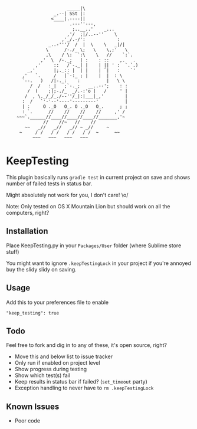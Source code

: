 ```
                       _____|\
                  _.--| SSt |:
                 <____|.----||
                        .---''---,
                         ;..__..'    _...
                       ,'/  ;|/..--''    \
                     ,'_/.-/':            :
                _..-'''/  /  |  \    \   _|/|
               \      /-./_ \;   \    \,;'   \
               ,\    / \:  `:\    \   //    `:`.
             ,'  \  /-._;   | :    : ::    ,.   .
           ,'     ::   /`-._| |    | || ' :  `.`.)
        _,'       |;._:: |  | |    | `|   :    `'
      ,'   `.     /   |`-:_ ; |    |  |  : \
      `--.   )   /|-._:    :          |   \ \
         /  /   :_|   ;`-._;   __..--';    : :
        /  (    ;|;-./_  _/.-:'o |   /     ' |
       /  , \._/_/_./--''/_|:|___|_,'        |
      :  /   `'-'--'----'---------'          |
      | :     O ._O   O_. O ._O   O_.      ; ;
      : `.      //    //    //    //     ,' /
    ~~~`.______//____//____//____//_______,'~
              //    //~   //    //
       ~~   _//   _//   _// ~ _//     ~
     ~     / /   / /   / /   / /  ~      ~~
          ~~~   ~~~   ~~~   ~~~
```

KeepTesting
================
This plugin basically runs `gradle test` in current project on save and shows number of failed tests in status bar.

Might absolutely not work for you, I don't care! \o/

Note: Only tested on OS X Mountain Lion but should work on all the computers, right?

Installation
------------
Place KeepTesting.py in your `Packages/User` folder (where Sublime store stuff)

You might want to ignore `.keepTestingLock` in your project if you're annoyed buy the slidy slidy on saving.

Usage
-----
Add this to your preferences file to enable

    "keep_testing": true

Todo
----
Feel free to fork and dig in to any of these, it's open source, right?
+ Move this and below list to issue tracker
+ Only run if enabled on project level
+ Show progress during testing
+ Show which test(s) fail
+ Keep results in status bar if failed? (`set_timeout` party)
+ Exception handling to never have to `rm .keepTestingLock`

Known Issues
------------
+ Poor code
